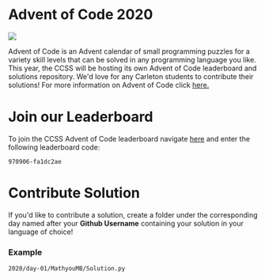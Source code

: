 # Advent of Code 2020

<img src="https://miro.medium.com/max/1200/1*XtCMwEXZe2VcH-jfcHwCBQ.jpeg">

Advent of Code is an Advent calendar of small programming puzzles for a variety skill levels that can be solved in any programming language you like. This year, the CCSS will be hosting its own Advent of Code leaderboard and solutions repository. We'd love for any Carleton students to contribute their solutions! For more information on Advent of Code click <a href="https://adventofcode.com/2020/about">here.</a>

# Join our Leaderboard

To join the CCSS Advent of Code leaderboard navigate <a href="https://adventofcode.com/2020/leaderboard">here</a> and enter the following leaderboard code:

`970906-fa1dc2ae`

# Contribute Solution

If you'd like to contribute a solution, create a folder under the corresponding day named after your <b>Github Username</b> containing your solution in your language of choice!

### Example

`2020/day-01/MathyouMB/Solution.py`
